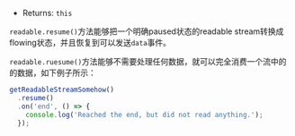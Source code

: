 <!-- YAML
added: v0.9.4
-->

* Returns: `this`

`readable.resume()`方法能够把一个明确paused状态的readable stream转换成flowing状态，并且恢复到可以发送`data`事件。

`readable.ruesume()`方法能够不需要处理任何数据，就可以完全消费一个流中的的数据，如下例子所示：

```js
getReadableStreamSomehow()
  .resume()
  .on('end', () => {
    console.log('Reached the end, but did not read anything.');
  });
```


